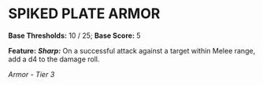 # SPIKED PLATE ARMOR

**Base Thresholds:** 10 / 25; **Base Score:** 5

**Feature:** ***Sharp:*** On a successful attack against a target within Melee range, add a d4 to the damage roll.

*Armor - Tier 3*
